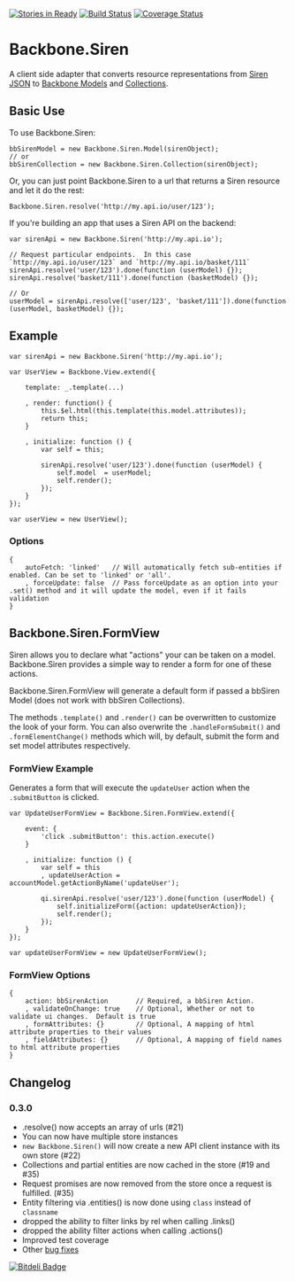 [![Stories in Ready](https://badge.waffle.io/kiva/backbone.siren.png?label=ready&title=Ready)](https://waffle.io/kiva/backbone.siren)
[![Build Status](https://travis-ci.org/kiva/backbone.siren.png)](https://travis-ci.org/kiva/backbone.siren)
[![Coverage Status](https://coveralls.io/repos/kiva/backbone.siren/badge.png?branch=master)](https://coveralls.io/r/kiva/backbone.siren?branch=master)
# Backbone.Siren

A client side adapter that converts resource representations from [Siren JSON](https://github.com/kevinswiber/siren) to [Backbone Models](http://backbonejs.org/#Model) and [Collections](http://backbonejs.org/#Collection).

## Basic Use

To use Backbone.Siren:

```
bbSirenModel = new Backbone.Siren.Model(sirenObject);
// or
bbSirenCollection = new Backbone.Siren.Collection(sirenObject);
```

Or, you can just point Backbone.Siren to a url that returns a Siren resource and let it do the rest:

```
Backbone.Siren.resolve('http://my.api.io/user/123');
```

If you're building an app that uses a Siren API on the backend:

```
var sirenApi = new Backbone.Siren('http://my.api.io');

// Request particular endpoints.  In this case `http://my.api.io/user/123` and `http://my.api.io/basket/111`
sirenApi.resolve('user/123').done(function (userModel) {});
sirenApi.resolve('basket/111').done(function (basketModel) {});

// Or
userModel = sirenApi.resolve(['user/123', 'basket/111']).done(function (userModel, basketModel) {});

```

## Example

```
var sirenApi = new Backbone.Siren('http://my.api.io');

var UserView = Backbone.View.extend({

	template: _.template(...)

	, render: function() {
		this.$el.html(this.template(this.model.attributes));
		return this;
	}

	, initialize: function () {
		var self = this;

		sirenApi.resolve('user/123').done(function (userModel) {
			self.model  = userModel;
			self.render();
		});
	}
});

var userView = new UserView();
```

### Options

```
{
    autoFetch: 'linked'   // Will automatically fetch sub-entities if enabled. Can be set to 'linked' or 'all'.
    , forceUpdate: false  // Pass forceUpdate as an option into your .set() method and it will update the model, even if it fails validation
}
```

## Backbone.Siren.FormView

Siren allows you to declare what "actions" your can be taken on a model.  Backbone.Siren provides a simple way to render a form for one of these actions.

Backbone.Siren.FormView will generate a default form if passed a bbSiren Model (does not work with bbSiren Collections).



The methods `.template()` and `.render()` can be overwritten to customize the look of your form.
You can also overwrite the `.handleFormSubmit()` and `.formElementChange()` methods which will, by default, submit the form and set model attributes respectively.

### FormView Example

Generates a form that will execute the `updateUser` action when the `.submitButton` is clicked.

```
var UpdateUserFormView = Backbone.Siren.FormView.extend({

	event: {
        'click .submitButton': this.action.execute()
	}

	, initialize: function () {
        var self = this
        , updateUserAction = accountModel.getActionByName('updateUser');

	    qi.sirenApi.resolve('user/123').done(function (userModel) {
			self.initializeForm({action: updateUserAction});
			self.render();
        });
	}
});

var updateUserFormView = new UpdateUserFormView();

```

### FormView Options

```
{
    action: bbSirenAction       // Required, a bbSiren Action.
    , validateOnChange: true    // Optional, Whether or not to validate ui changes.  Default is true
    , formAttributes: {}        // Optional, A mapping of html attribute properties to their values
    , fieldAttributes: {}       // Optional, A mapping of field names to html attribute properties
}
```

## Changelog

### 0.3.0

* .resolve() now accepts an array of urls (#21)
* You can now have multiple store instances
* `new Backbone.Siren()` will now create a new API client instance with its own store (#22)
* Collections and partial entities are now cached in the store (#19 and #35)
* Request promises are now removed from the store once a request is fulfilled. (#35)
* Entity filtering via .entities() is now done using `class` instead of `classname`
* dropped the ability to filter links by rel when calling .links()
* dropped the ability filter actions when calling .actions()
* Improved test coverage
* Other [bug fixes](https://github.com/kiva/backbone.siren/issues?milestone=1&page=1&state=closed)

 [![Bitdeli Badge](https://d2weczhvl823v0.cloudfront.net/kiva/backbone.siren/trend.png)](https://bitdeli.com/free "Bitdeli Badge")